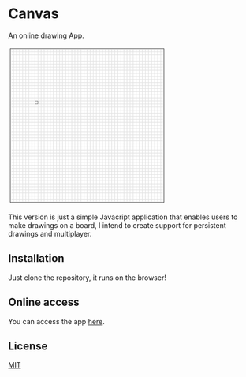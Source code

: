 # Canvas

An online drawing App.

![Game demo](https://raw.githubusercontent.com/iammateus/Canvas/assets/demo.gif)

This version is just a simple Javacript application that enables users to make drawings on a board, I intend to create support for persistent drawings and multiplayer.

## Installation

Just clone the repository, it runs on the browser!

## Online access

You can access the app [here](https://iammateus.github.io/Canvas/).

## License

[MIT](https://github.com/iammateus/Canvas/blob/master/LICENSE)
